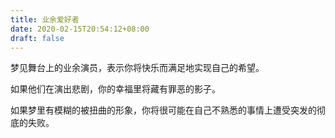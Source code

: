 ```yaml
---
title: 业余爱好者
date: 2020-02-15T20:54:12+08:00
draft: false
---
```


梦见舞台上的业余演员，表示你将快乐而满足地实现自己的希望。

如果他们在演出悲剧，你的幸福里将藏有罪恶的影子。

如果梦里有模糊的被扭曲的形象，你将很可能在自己不熟悉的事情上遭受突发的彻底的失败。


